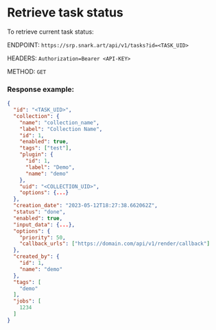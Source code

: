 # Retrieve task status

To retrieve current task status:

ENDPOINT: `https://srp.snark.art/api/v1/tasks?id=<TASK_UID>`

HEADERS: `Authorization=Bearer <API-KEY>`

METHOD: `GET`

### Response example:

```json
{
  "id": "<TASK_UID>",
  "collection": {
    "name": "collection_name",
    "label": "Collection Name",
    "id": 1,
    "enabled": true,
    "tags": ["test"],
    "plugin": {
      "id": 1,
      "label": "Demo",
      "name": "demo"
    },
    "uid": "<COLLECTION_UID>",
    "options": {...}
  },
  "creation_date": "2023-05-12T18:27:38.662062Z",
  "status": "done",
  "enabled": true,
  "input_data": {...},
  "options": {
    "priority": 50,
    "callback_urls": ["https://domain.com/api/v1/render/callback"]
  },
  "created_by": {
    "id": 1,
    "name": "demo"
  },
  "tags": [
    "demo"
  ],
  "jobs": [
    1234
  ]
}
```
